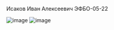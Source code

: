 Исаков Иван Алексеевич
ЭФБО-05-22


![image](https://github.com/user-attachments/assets/48a649f2-6fb4-4ab5-bf3b-8af2db72c6e9)
![image](https://github.com/user-attachments/assets/4ce5c703-9cc1-4284-9876-38b5d07bfe22)






